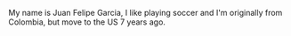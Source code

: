 My name is Juan Felipe Garcia, I like playing soccer and I'm originally from Colombia, but move to the US 7 years ago.